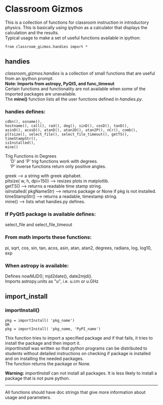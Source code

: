 # Classroom Gizmos
This is a collection of functions for classroom instruction in
introductory physics. This is basically using ipython as a calculator
that displays the calculation and the results.<br>
Typical usage to make a set of useful functions available in ipython:

    from classroom_gizmos.handies import *

<script src="https://polyfill.io/v3/polyfill.min.js?features=es6"></script>
<script id="MathJax-script" async src="https://cdn.jsdelivr.net/npm/mathjax@3/es5/tex-mml-chtml.js"></script>
## handies
*_classroom_gizmos.handies_* is a collection of small functions
that are
useful from an ipython prompt. <br>
__Note: Imports from astropy, PyQt5, and func_timeout__<br>
Certain functions and functionality are not available when some of the
imported packages are unavailable.<br>
The **mine()** function lists all the user functions defined
in *_handies.py_*.

### handies defines:
    cdbn(), osname(),
    hostname(), call(), rad(), deg(), sinD(), cosD(), tanD(),
    asinD(), acosD(), atanD(), atan2D(), atan2P(), nCr(), comb(),
    pltsize(), select_file(), select_file_timeout(), getTS(), timeStampStr(),
    isInstalled(),
    mine()
Trig Functions in Degrees<br>
&nbsp;&nbsp;&nbsp;&nbsp;'D' and 'P' trig functions work with degrees.<br>
&nbsp;&nbsp;&nbsp;&nbsp;'P' inverse functions return only positive angles.

greek  &#10230; a string with greek alphabet.<br>
pltsize( w, h, dpi=150) &#10230; resizes plots in matplotlib.<br>
getTS() &#10230; returns a readable time stamp string.<br>
isInstalled( pkgNameStr) &#10230; returns package or None if pkg is not installed.<br>
timeStampStr() &#10230; returns a readable, timestamp string.<br>
mine() &#10230; lists what handies.py defines.
### If PyQt5 package is available defines:
select_file and select_file_timeout
### From math imports these functions:
pi, sqrt, cos, sin, tan, acos, asin, atan, atan2,
degrees, radians, log, log10, exp
### When astropy is available:
Defines nowMJD(); mjd2date(), date2mjd().<br>
Imports astropy.units as "u", i.e. u.cm or u.GHz

## import_install
### importInstall()
    pkg = importInstall( 'pkg_name')
    OR
    pkg = importInstall( 'pkg_name, 'PyPI_name')
This function tries to import a specified package and if that fails,
it tries to install the package and then import it.<br>
_*importInstall*_ was written so that python programs can be
distributed to students without detailed instructions on checking if
package is installed
and on installing the needed packages.<br>
The function returns the package or None.<br>

**Warning:** _importInstall_ can not install all packages. It is less likely to install a package that is not pure python.

<hr>
All functions should have doc strings that give more information about usage and parameters.

